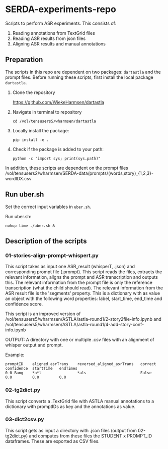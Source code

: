 # SERDA-experiments-repo
Scripts to perform ASR experiments. This consists of:
1. Reading annotations from TextGrid files
2. Reading ASR results from json files
3. Aligning ASR results and manual annotations


## Preparation
The scripts in this repo are dependent on two packages: `dartastla` and the prompt files.
Before running these scripts, first install the local package `dartastla`.

1. Clone the repository 
    
    https://github.com/WiekeHarmsen/dartastla

2. Navigate in terminal to repository

    `cd /vol/tensusers5/wharmsen/dartastla`

3. Locally install the package: 
    
    `pip install -e .`

4. Check if the package is added to your path: 

    `python -c "import sys; print(sys.path)"`

In addition, these scripts are dependent on the prompt files /vol/tensusers2/wharmsen/SERDA-data/prompts/(words,story)_{1,2,3}-wordIDX.csv

## Run uber.sh

Set the correct input variables in `uber.sh`.

Run uber.sh:

    nohup time ./uber.sh &


## Description of the scripts

### 01-stories-align-prompt-whispert.py
This script takes as input one ASR_result (whisperT, .json) and corresponding prompt file (.prompt).
This script reads the files, extracts the relevant information, aligns the prompt and ASR transcription and outputs this.
The relevant information from the prompt file is only the reference transcription (what the child should read).
The relevant information from the ASR result file is the 'segments' property. 
This is a dictionary with as value an object with the following word properties: label, start_time, end_time and confidence score.

This script is an improved version of /vol/tensusers5/wharmsen/ASTLA/astla-round1/2-story2file-info.ipynb
and /vol/tensusers5/wharmsen/ASTLA/astla-round1/4-add-story-conf-info.ipynb

OUTPUT: 
A directory with one or multiple .csv files with an alignment of whisper output and prompt.

Example:

    promptID    aligned_asrTrans    reversed_aligned_asrTrans   correct confidence  startTime   endTimes
    0-0-Bang    *a*l                *als                        False   0.0         0.0         0.0


### 02-tg2dict.py
This script converts a .TextGrid file with ASTLA manual annotations to a dictionary with promptIDs as key and the annotations as value.

### 03-dict2csv.py
This script gets as input a directory with .json files (output from 02-tg2dict.py) and computes from these files the STUDENT x PROMPT_ID dataframes.
These are exported as CSV files.